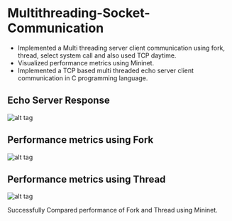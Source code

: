 # Multithreading-Socket-Communication

- Implemented a Multi threading server client communication using fork, thread, select system call and also used TCP daytime.
- Visualized performance metrics using Mininet.
- Implemented a TCP based multi threaded echo server client communication in C programming language.

## Echo Server Response

![alt tag](https://cloud.githubusercontent.com/assets/24981928/25884708/3081bc56-3509-11e7-8bc1-a49fd506d099.PNG)

## Performance metrics using Fork
![alt tag](https://cloud.githubusercontent.com/assets/24981928/25884707/3080963c-3509-11e7-8e3a-d01629f27ebc.PNG)

## Performance metrics using Thread
![alt tag](https://cloud.githubusercontent.com/assets/24981928/25884706/3070f48e-3509-11e7-93e9-3f69ece0ade8.PNG)


Successfully Compared performance of Fork and Thread using Mininet.
